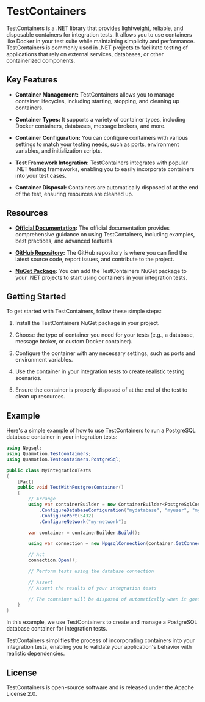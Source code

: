 # TestContainers

TestContainers is a .NET library that provides lightweight, reliable, and disposable containers for integration tests. It allows you to use containers like Docker in your test suite while maintaining simplicity and performance. TestContainers is commonly used in .NET projects to facilitate testing of applications that rely on external services, databases, or other containerized components.

## Key Features

- **Container Management:** TestContainers allows you to manage container lifecycles, including starting, stopping, and cleaning up containers.

- **Container Types:** It supports a variety of container types, including Docker containers, databases, message brokers, and more.

- **Container Configuration:** You can configure containers with various settings to match your testing needs, such as ports, environment variables, and initialization scripts.

- **Test Framework Integration:** TestContainers integrates with popular .NET testing frameworks, enabling you to easily incorporate containers into your test cases.

- **Container Disposal:** Containers are automatically disposed of at the end of the test, ensuring resources are cleaned up.

## Resources

- **[Official Documentation](https://dotnet.testcontainers.org/):** The official documentation provides comprehensive guidance on using TestContainers, including examples, best practices, and advanced features.

- **[GitHub Repository](https://github.com/Quamotion/TestContainers):** The GitHub repository is where you can find the latest source code, report issues, and contribute to the project.

- **[NuGet Package](https://www.nuget.org/packages/Quamotion.TestContainers/):** You can add the TestContainers NuGet package to your .NET projects to start using containers in your integration tests.

## Getting Started

To get started with TestContainers, follow these simple steps:

1. Install the TestContainers NuGet package in your project.

2. Choose the type of container you need for your tests (e.g., a database, message broker, or custom Docker container).

3. Configure the container with any necessary settings, such as ports and environment variables.

4. Use the container in your integration tests to create realistic testing scenarios.

5. Ensure the container is properly disposed of at the end of the test to clean up resources.

## Example

Here's a simple example of how to use TestContainers to run a PostgreSQL database container in your integration tests:

```csharp
using Npgsql;
using Quamotion.Testcontainers;
using Quamotion.Testcontainers.PostgreSql;

public class MyIntegrationTests
{
    [Fact]
    public void TestWithPostgresContainer()
    {
        // Arrange
        using var containerBuilder = new ContainerBuilder<PostgreSqlContainer>()
            .ConfigureDatabaseConfiguration("mydatabase", "myuser", "mypassword")
            .ConfigurePort(5432)
            .ConfigureNetwork("my-network");

        var container = containerBuilder.Build();

        using var connection = new NpgsqlConnection(container.GetConnectionString());

        // Act
        connection.Open();

        // Perform tests using the database connection

        // Assert
        // Assert the results of your integration tests

        // The container will be disposed of automatically when it goes out of scope
    }
}
```

In this example, we use TestContainers to create and manage a PostgreSQL database container for integration tests.

TestContainers simplifies the process of incorporating containers into your integration tests, enabling you to validate your application's behavior with realistic dependencies.

## License

TestContainers is open-source software and is released under the Apache License 2.0.